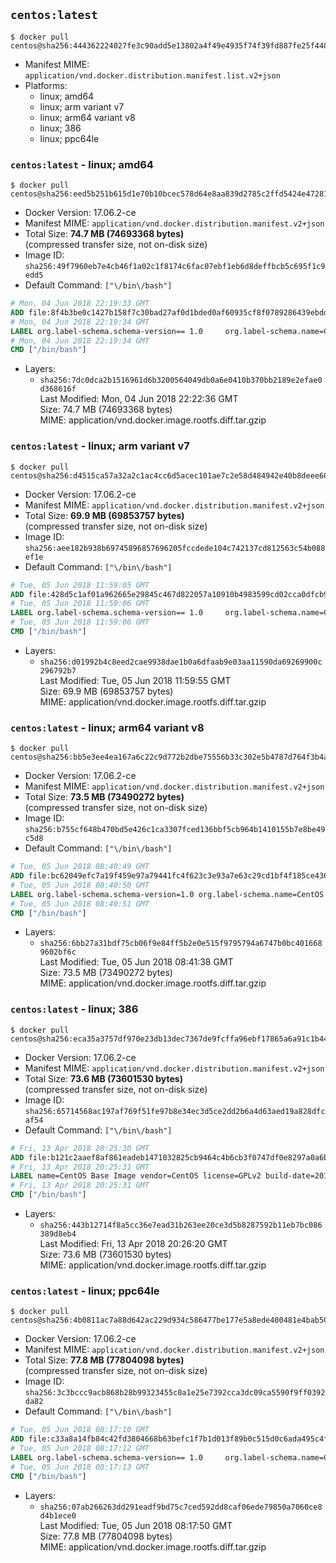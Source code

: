 ## `centos:latest`

```console
$ docker pull centos@sha256:444362224027fe3c90add5e13802a4f49e4935f74f39fd887fe25f4484575025
```

-	Manifest MIME: `application/vnd.docker.distribution.manifest.list.v2+json`
-	Platforms:
	-	linux; amd64
	-	linux; arm variant v7
	-	linux; arm64 variant v8
	-	linux; 386
	-	linux; ppc64le

### `centos:latest` - linux; amd64

```console
$ docker pull centos@sha256:eed5b251b615d1e70b10bcec578d64e8aa839d2785c2ffd5424e472818c42755
```

-	Docker Version: 17.06.2-ce
-	Manifest MIME: `application/vnd.docker.distribution.manifest.v2+json`
-	Total Size: **74.7 MB (74693368 bytes)**  
	(compressed transfer size, not on-disk size)
-	Image ID: `sha256:49f7960eb7e4cb46f1a02c1f8174c6fac07ebf1eb6d8deffbcb5c695f1c9edd5`
-	Default Command: `["\/bin\/bash"]`

```dockerfile
# Mon, 04 Jun 2018 22:19:33 GMT
ADD file:8f4b3be0c1427b158f7c30bad27af0d1bded0af60935cf8f0789286439ebdde9 in / 
# Mon, 04 Jun 2018 22:19:34 GMT
LABEL org.label-schema.schema-version== 1.0     org.label-schema.name=CentOS Base Image     org.label-schema.vendor=CentOS     org.label-schema.license=GPLv2     org.label-schema.build-date=20180531
# Mon, 04 Jun 2018 22:19:34 GMT
CMD ["/bin/bash"]
```

-	Layers:
	-	`sha256:7dc0dca2b1516961d6b3200564049db0a6e0410b370bb2189e2efae0d368616f`  
		Last Modified: Mon, 04 Jun 2018 22:22:36 GMT  
		Size: 74.7 MB (74693368 bytes)  
		MIME: application/vnd.docker.image.rootfs.diff.tar.gzip

### `centos:latest` - linux; arm variant v7

```console
$ docker pull centos@sha256:d4515ca57a32a2c1ac4cc6d5acec101ae7c2e58d484942e40b8deee607e5935f
```

-	Docker Version: 17.06.2-ce
-	Manifest MIME: `application/vnd.docker.distribution.manifest.v2+json`
-	Total Size: **69.9 MB (69853757 bytes)**  
	(compressed transfer size, not on-disk size)
-	Image ID: `sha256:aee182b938b69745896857696205fccdede104c742137cd812563c54b088ef1e`
-	Default Command: `["\/bin\/bash"]`

```dockerfile
# Tue, 05 Jun 2018 11:59:05 GMT
ADD file:428d5c1af01a962665e29845c467d822057a10910b4983599cd02cca0dfcb988 in / 
# Tue, 05 Jun 2018 11:59:06 GMT
LABEL org.label-schema.schema-version== 1.0     org.label-schema.name=CentOS Base Image     org.label-schema.vendor=CentOS     org.label-schema.license=GPLv2     org.label-schema.build-date=20180531
# Tue, 05 Jun 2018 11:59:06 GMT
CMD ["/bin/bash"]
```

-	Layers:
	-	`sha256:d01992b4c8eed2cae9938dae1b0a6dfaab9e03aa11590da69269900c296792b7`  
		Last Modified: Tue, 05 Jun 2018 11:59:55 GMT  
		Size: 69.9 MB (69853757 bytes)  
		MIME: application/vnd.docker.image.rootfs.diff.tar.gzip

### `centos:latest` - linux; arm64 variant v8

```console
$ docker pull centos@sha256:bb5e3ee4ea167a6c22c9d772b2dbe75556b33c302e5b4787d764f3b4a9b91bad
```

-	Docker Version: 17.06.2-ce
-	Manifest MIME: `application/vnd.docker.distribution.manifest.v2+json`
-	Total Size: **73.5 MB (73490272 bytes)**  
	(compressed transfer size, not on-disk size)
-	Image ID: `sha256:b755cf648b470bd5e426c1ca3307fced136bbf5cb964b1410155b7e8be49c5d8`
-	Default Command: `["\/bin\/bash"]`

```dockerfile
# Tue, 05 Jun 2018 08:40:49 GMT
ADD file:bc62049efc7a19f459e97a79441fc4f623c3e93a7e63c29cd1bf4f185ce436bd in / 
# Tue, 05 Jun 2018 08:40:50 GMT
LABEL org.label-schema.schema-version=1.0 org.label-schema.name=CentOS Base Image org.label-schema.vendor=CentOS org.label-schema.license=GPLv2 org.label-schema.build-date=20180601
# Tue, 05 Jun 2018 08:40:51 GMT
CMD ["/bin/bash"]
```

-	Layers:
	-	`sha256:6bb27a31bdf75cb06f9e84ff5b2e0e515f9795794a6747b0bc4016689602bf6c`  
		Last Modified: Tue, 05 Jun 2018 08:41:38 GMT  
		Size: 73.5 MB (73490272 bytes)  
		MIME: application/vnd.docker.image.rootfs.diff.tar.gzip

### `centos:latest` - linux; 386

```console
$ docker pull centos@sha256:eca35a3757df970e23db13dec7367de9fcffa96ebf17865a6a91c1b44377af1a
```

-	Docker Version: 17.06.2-ce
-	Manifest MIME: `application/vnd.docker.distribution.manifest.v2+json`
-	Total Size: **73.6 MB (73601530 bytes)**  
	(compressed transfer size, not on-disk size)
-	Image ID: `sha256:65714568ac197af769f51fe97b8e34ec3d5ce2dd2b6a4d63aed19a828dfcaf54`
-	Default Command: `["\/bin\/bash"]`

```dockerfile
# Fri, 13 Apr 2018 20:25:30 GMT
ADD file:b121c2aaef8af861eadeb1471032825cb9464c4b6cb3f0747df0e8297a0a6bf1 in / 
# Fri, 13 Apr 2018 20:25:31 GMT
LABEL name=CentOS Base Image vendor=CentOS license=GPLv2 build-date=20180403
# Fri, 13 Apr 2018 20:25:31 GMT
CMD ["/bin/bash"]
```

-	Layers:
	-	`sha256:443b12714f8a5cc36e7ead31b263ee20ce3d5b8287592b11eb7bc086389d8eb4`  
		Last Modified: Fri, 13 Apr 2018 20:26:20 GMT  
		Size: 73.6 MB (73601530 bytes)  
		MIME: application/vnd.docker.image.rootfs.diff.tar.gzip

### `centos:latest` - linux; ppc64le

```console
$ docker pull centos@sha256:4b0811ac7a88d642ac229d934c586477be177e5a8ede400481e4bab509af672a
```

-	Docker Version: 17.06.2-ce
-	Manifest MIME: `application/vnd.docker.distribution.manifest.v2+json`
-	Total Size: **77.8 MB (77804098 bytes)**  
	(compressed transfer size, not on-disk size)
-	Image ID: `sha256:3c3bccc9acb868b28b99323455c0a1e25e7392cca3dc09ca5590f9ff0392da82`
-	Default Command: `["\/bin\/bash"]`

```dockerfile
# Tue, 05 Jun 2018 08:17:10 GMT
ADD file:c33a8a14fb84c42fd3804668b63befc1f7b1d013f89b0c515d0c6ada495c4f54 in / 
# Tue, 05 Jun 2018 08:17:12 GMT
LABEL org.label-schema.schema-version== 1.0     org.label-schema.name=CentOS Base Image     org.label-schema.vendor=CentOS     org.label-schema.license=GPLv2     org.label-schema.build-date=20180531
# Tue, 05 Jun 2018 08:17:13 GMT
CMD ["/bin/bash"]
```

-	Layers:
	-	`sha256:07ab266263dd291eadf9bd75c7ced592dd8caf06ede79850a7060ce8d4b1ece0`  
		Last Modified: Tue, 05 Jun 2018 08:17:50 GMT  
		Size: 77.8 MB (77804098 bytes)  
		MIME: application/vnd.docker.image.rootfs.diff.tar.gzip
